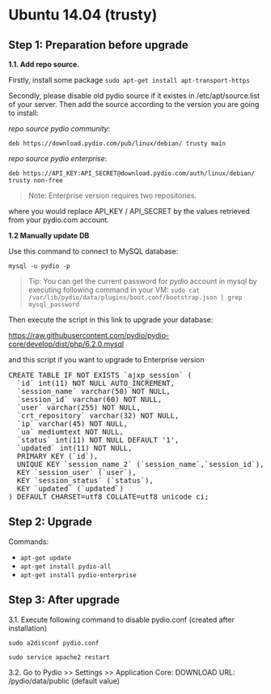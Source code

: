 # Ubuntu 14.04 (trusty)

## Step 1: Preparation before upgrade
**1.1. Add repo source.**

Firstly,  install some package
`sudo apt-get install apt-transport-https`

Secondly, please disable old pydio source if it existes in /etc/apt/source.list of your server. Then add the source according to the version you are going to install:

*repo source pydio community*:

`deb https://download.pydio.com/pub/linux/debian/ trusty main`

*repo source pydio enterprise*:

`deb https://API_KEY:API_SECRET@download.pydio.com/auth/linux/debian/ trusty non-free`

> Note: Enterprise version requires two repositories.

where you would replace API_KEY / API_SECRET by the values retrieved from your pydio.com account.

**1.2 Manually update DB**

Use this command to connect to MySQL database:

`mysql -u pydio -p`

> Tip: You can get the current password for *pydio* account in mysql by executing following command in your VM:
`sudo cat /var/lib/pydio/data/plugins/boot.conf/bootstrap.json | grep mysql_password`

Then execute the script in this link to upgrade your database:

https://raw.githubusercontent.com/pydio/pydio-core/develop/dist/php/6.2.0.mysql

and this script if you want to upgrade to Enterprise version
<pre>
CREATE TABLE IF NOT EXISTS `ajxp_session` (
  `id` int(11) NOT NULL AUTO_INCREMENT,
  `session_name` varchar(50) NOT NULL,
  `session_id` varchar(60) NOT NULL,
  `user` varchar(255) NOT NULL,
  `crt_repository` varchar(32) NOT NULL,
  `ip` varchar(45) NOT NULL,
  `ua` mediumtext NOT NULL,
  `status` int(11) NOT NULL DEFAULT '1',
  `updated` int(11) NOT NULL,
  PRIMARY KEY (`id`),
  UNIQUE KEY `session_name_2` (`session_name`,`session_id`),
  KEY `session_user` (`user`),
  KEY `session_status` (`status`),
  KEY `updated` (`updated`)
) DEFAULT CHARSET=utf8 COLLATE=utf8_unicode_ci;
</pre>

## Step 2: Upgrade

Commands:
- `apt-get update`
- `apt-get install pydio-all`
- `apt-get install pydio-enterprise`

## Step 3: After upgrade
3.1. Execute following command to disable pydio.conf (created after installation)

 `sudo a2disconf pydio.conf`

 `sudo service apache2 restart`

3.2. Go to Pydio >> Settings >> Application Core:  DOWNLOAD URL: /pydio/data/public (default value)
